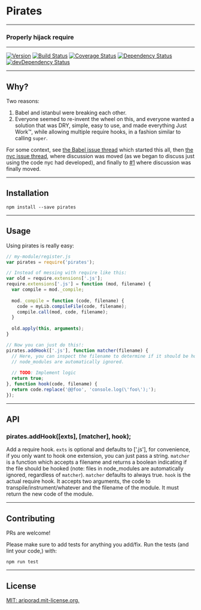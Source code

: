 # Pirates
---

### Properly hijack require

[//]: # "ProTip(tm): This is how you make a comment in markdown. Anything between the quotes is ignored."

---
[![Version][version-badge]][version-link]
[![Build Status][build-badge]][build-link]
[![Coverage Status][coverage-badge]][coverage-link]
[![Dependency Status][deps-badge]](deps-link)
[![devDependency Status][devDeps-badge]][devDeps-link]

[version-badge]: https://badge.fury.io/js/pirates.svg         "npm version"
[version-link]:  http://badge.fury.io/js/pirates              "npm version"

[build-badge]: https://travis-ci.org/ariporad/pirates.svg                   "Travis CI Build Status"
[build-link]:  https://travis-ci.org/ariporad/pirates                       "Travis CI Build Status"

[deps-badge]: https://david-dm.org/ariporad/pirates.svg                     "Dependency Status"
[deps-link]:  https://david-dm.org/ariporad/pirates                         "Dependency Status"

[devDeps-badge]: https://david-dm.org/ariporad/pirates/dev-status.svg       "devDependency Status"
[devDeps-link]:  https://david-dm.org/ariporad/pirates#info=devDependencies "devDependency Status"

[//]: # "This comes last, as it's really long"

[coverage-badge]: https://coveralls.io/repos/ariporad/pirates/badge.svg?branch=master&service=github "Code Coverage"
[coverage-link]: https://coveralls.io/github/ariporad/pirates?branch=master                          "Code Coverage"

---

## Why?

Two reasons:
1. Babel and istanbul were breaking each other.
2. Everyone seemed to re-invent the wheel on this, and everyone wanted a solution that was DRY, simple, easy to use, 
and made everything Just Work™, while allowing multiple require hooks, in a fashion similar to calling `super`.

For some context, see [the Babel issue thread][] which started this all, then [the nyc issue thread][], where 
discussion was moved (as we began to discuss just using the code nyc had developed), and finally to [#1][issue-1] 
where discussion was finally moved.

[the Babel issue thread]: https://github.com/babel/babel/pull/3062 "Babel Issue Thread"
[the nyc issue thread]: https://github.com/bcoe/nyc/issues/70 "NYC Issue Thread"
[issue-1]: https://github.com/ariporad/pirates/issues/1 "Issue #1"

---

## Installation

    npm install --save pirates

---

## Usage

Using pirates is really easy:
```javascript
// my-module/register.js
var pirates = require('pirates');

// Instead of messing with require like this:
var old = require.extensions['.js'];
require.extensions['.js'] = function (mod, filename) {
  var compile = mod._compile;
  
  mod._compile = function (code, filename) {
    code = myLib.compileFile(code, filename);
    compile.call(mod, code, filename);
  }
  
  old.apply(this, arguments);
}

// Now you can just do this!:
pirates.addHook(['.js'], function matcher(filename) {
  // Here, you can inspect the filename to determine if it should be hooked or not. Just return a boolean. Files in 
  // node_modules are automatically ignored.
  
  // TODO: Implement logic
  return true;
}, function hook(code, filename) {
  return code.replace('@@foo', 'console.log(\'foo\');');
});
```

---

## API

### pirates.addHook([exts], [matcher], hook);
Add a require hook. `exts` is optional and defaults to ['.js'], for convenience, if you only want to hook one extension,
you can just pass a string. `matcher` is a function which accepts a filename and returns a boolean indicating if the 
file should be hooked (note: files in node_modules are automatically ignored, regardless of `matcher`). `matcher` 
defaults to always true. `hook` is the actual require hook. It accepts two arguments, the code to 
transpile/instrument/whatever and the filename of the module. It must return the new code of the module.


---

## Contributing

PRs are welcome!

Please make sure to add tests for anything you add/fix. Run the tests (and lint your code,) with:

    npm run test




---

## License

[MIT: ariporad.mit-license.org.](http://ariporad.mit-license.org)
